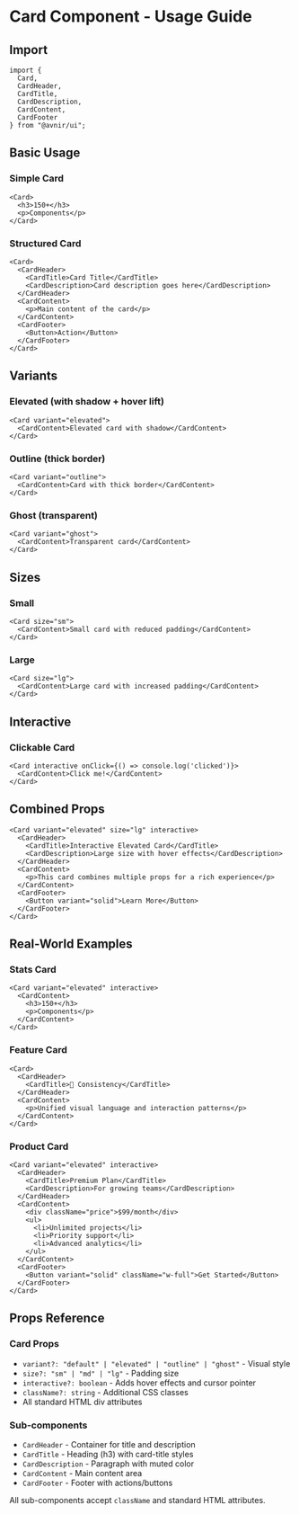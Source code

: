 # Card Component - Usage Guide

## Import

```tsx
import { 
  Card, 
  CardHeader, 
  CardTitle, 
  CardDescription, 
  CardContent, 
  CardFooter 
} from "@avnir/ui";
```

## Basic Usage

### Simple Card
```tsx
<Card>
  <h3>150+</h3>
  <p>Components</p>
</Card>
```

### Structured Card
```tsx
<Card>
  <CardHeader>
    <CardTitle>Card Title</CardTitle>
    <CardDescription>Card description goes here</CardDescription>
  </CardHeader>
  <CardContent>
    <p>Main content of the card</p>
  </CardContent>
  <CardFooter>
    <Button>Action</Button>
  </CardFooter>
</Card>
```

## Variants

### Elevated (with shadow + hover lift)
```tsx
<Card variant="elevated">
  <CardContent>Elevated card with shadow</CardContent>
</Card>
```

### Outline (thick border)
```tsx
<Card variant="outline">
  <CardContent>Card with thick border</CardContent>
</Card>
```

### Ghost (transparent)
```tsx
<Card variant="ghost">
  <CardContent>Transparent card</CardContent>
</Card>
```

## Sizes

### Small
```tsx
<Card size="sm">
  <CardContent>Small card with reduced padding</CardContent>
</Card>
```

### Large
```tsx
<Card size="lg">
  <CardContent>Large card with increased padding</CardContent>
</Card>
```

## Interactive

### Clickable Card
```tsx
<Card interactive onClick={() => console.log('clicked')}>
  <CardContent>Click me!</CardContent>
</Card>
```

## Combined Props

```tsx
<Card variant="elevated" size="lg" interactive>
  <CardHeader>
    <CardTitle>Interactive Elevated Card</CardTitle>
    <CardDescription>Large size with hover effects</CardDescription>
  </CardHeader>
  <CardContent>
    <p>This card combines multiple props for a rich experience</p>
  </CardContent>
  <CardFooter>
    <Button variant="solid">Learn More</Button>
  </CardFooter>
</Card>
```

## Real-World Examples

### Stats Card
```tsx
<Card variant="elevated" interactive>
  <CardContent>
    <h3>150+</h3>
    <p>Components</p>
  </CardContent>
</Card>
```

### Feature Card
```tsx
<Card>
  <CardHeader>
    <CardTitle>🎯 Consistency</CardTitle>
  </CardHeader>
  <CardContent>
    <p>Unified visual language and interaction patterns</p>
  </CardContent>
</Card>
```

### Product Card
```tsx
<Card variant="elevated" interactive>
  <CardHeader>
    <CardTitle>Premium Plan</CardTitle>
    <CardDescription>For growing teams</CardDescription>
  </CardHeader>
  <CardContent>
    <div className="price">$99/month</div>
    <ul>
      <li>Unlimited projects</li>
      <li>Priority support</li>
      <li>Advanced analytics</li>
    </ul>
  </CardContent>
  <CardFooter>
    <Button variant="solid" className="w-full">Get Started</Button>
  </CardFooter>
</Card>
```

## Props Reference

### Card Props
- `variant?: "default" | "elevated" | "outline" | "ghost"` - Visual style
- `size?: "sm" | "md" | "lg"` - Padding size
- `interactive?: boolean` - Adds hover effects and cursor pointer
- `className?: string` - Additional CSS classes
- All standard HTML div attributes

### Sub-components
- `CardHeader` - Container for title and description
- `CardTitle` - Heading (h3) with card-title styles
- `CardDescription` - Paragraph with muted color
- `CardContent` - Main content area
- `CardFooter` - Footer with actions/buttons

All sub-components accept `className` and standard HTML attributes.
